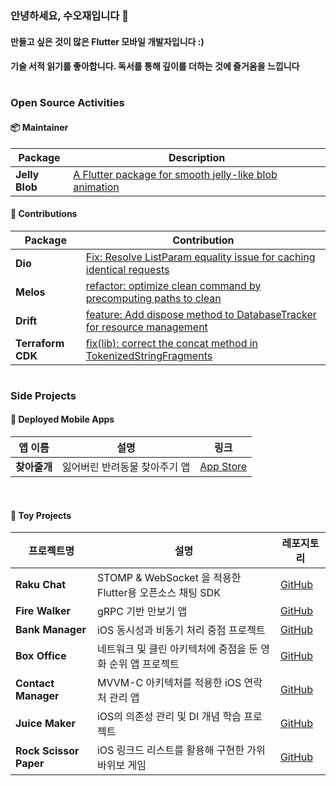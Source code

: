 ### 안녕하세요, 수오재입니다 👋

#### 만들고 싶은 것이 많은 **Flutter 모바일 개발자**입니다 :) <br/>

#### 기술 서적 읽기를 좋아합니다. 독서를 통해 깊이를 더하는 것에 즐거움을 느낍니다 <br/>

#


### Open Source Activities 

#### 📦 Maintainer

| Package       | Description |
|--------------|-------------|
| **Jelly Blob** | [A Flutter package for smooth jelly-like blob animation](https://pub.dev/packages/jelly_blob) |


#### 🌟 Contributions

| Package        | Contribution |
|---------------|-------------|
| **Dio**       | [Fix: Resolve ListParam equality issue for caching identical requests](https://github.com/cfug/dio/pull/2366) |
| **Melos**     | [refactor: optimize clean command by precomputing paths to clean](https://github.com/invertase/melos/pull/855) |
| **Drift**     | [feature: Add dispose method to DatabaseTracker for resource management](https://github.com/simolus3/drift/pull/3420) |
| **Terraform CDK** | [fix(lib): correct the concat method in TokenizedStringFragments](https://github.com/hashicorp/terraform-cdk/pull/3772) |

#

### Side Projects

#### 📱 Deployed Mobile Apps


| 앱 이름      | 설명 | 링크 |
|--------------|-------------|-----------|
| **찾아줄개** | 잃어버린 반려동물 찾아주기 앱  | [App Store](https://apps.apple.com/id/app/%EC%B0%BE%EC%95%84%EC%A4%84%EA%B0%9C/id6471409178) |

<br/>

#### 🎨 Toy Projects

| 프로젝트명        | 설명 | 레포지토리 |
|---------------|-------------|------------|
| **Raku Chat** | STOMP & WebSocket 을 적용한 Flutter용 오픈소스 채팅 SDK  | [GitHub](https://github.com/suojae/raku-frontend) |
| **Fire Walker** | gRPC 기반 만보기 앱  | [GitHub](https://github.com/suojae/fire-walker-backend) |
| **Bank Manager** | iOS 동시성과 비동기 처리 중점 프로젝트 | [GitHub](https://github.com/suojae/ios-bank-manager) |
| **Box Office** | 네트워크 및 클린 아키텍처에 중점을 둔 영화 순위 앱 프로젝트 | [GitHub](https://github.com/suojae/ios-box-office) |
| **Contact Manager** | MVVM-C 아키텍처를 적용한 iOS 연락처 관리 앱 | [GitHub](https://github.com/suojae/ios-contact-manager-ui) |
| **Juice Maker** | iOS의 의존성 관리 및 DI 개념 학습 프로젝트 | [GitHub](https://github.com/suojae/ios-juice-maker) |
| **Rock Scissor Paper** | iOS 링크드 리스트를 활용해 구현한 가위바위보 게임 | [GitHub](https://github.com/suojae/ios-rock-scissor-paper) |
